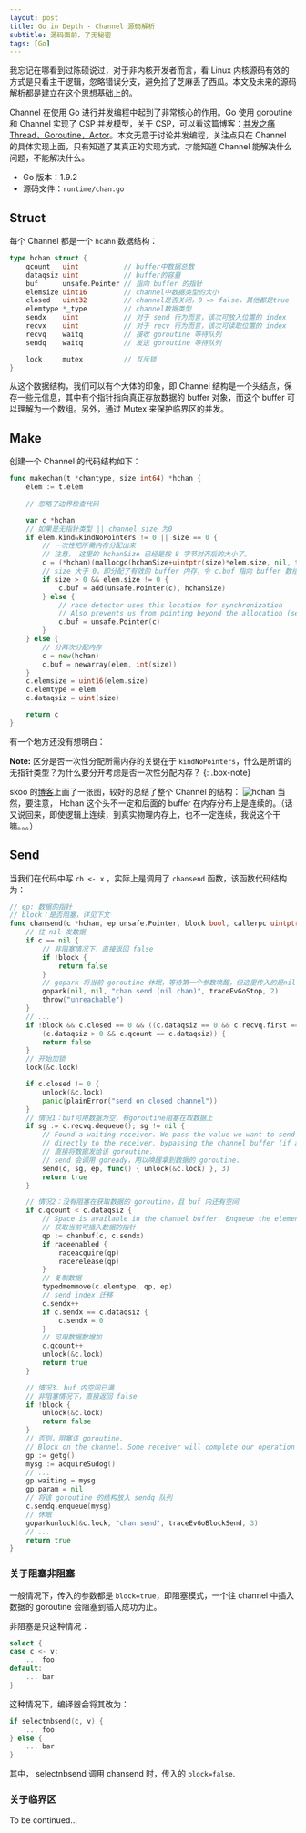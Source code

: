 ```yaml
---
layout: post
title: Go in Depth - Channel 源码解析
subtitle: 源码面前，了无秘密
tags: [Go]
---
```


我忘记在哪看到过陈硕说过，对于非内核开发者而言，看 Linux 内核源码有效的方式是只看主干逻辑，忽略错误分支，避免捡了芝麻丢了西瓜。本文及未来的源码解析都是建立在这个思想基础上的。

Channel 在使用 Go 进行并发编程中起到了非常核心的作用。Go 使用 goroutine 和 Channel 实现了 CSP 并发模型，关于 CSP，可以看这篇博客：[并发之痛 Thread，Goroutine，Actor](http://jolestar.com/parallel-programming-model-thread-goroutine-actor/)。本文无意于讨论并发编程，关注点只在 Channel 的具体实现上面，只有知道了其真正的实现方式，才能知道 Channel 能解决什么问题，不能解决什么。

- Go 版本：1.9.2
- 源码文件：`runtime/chan.go`


## Struct

每个 Channel 都是一个 `hcahn` 数据结构：

```go
type hchan struct {
	qcount   uint           // buffer中数据总数
	dataqsiz uint           // buffer的容量
	buf      unsafe.Pointer // 指向 buffer 的指针
	elemsize uint16         // channel中数据类型的大小
	closed   uint32         // channel是否关闭，0 => false，其他都是true
	elemtype *_type         // channel数据类型
	sendx    uint           // 对于 send 行为而言，该次可放入位置的 index
	recvx    uint           // 对于 recv 行为而言，该次可读取位置的 index
	recvq    waitq          // 接收 goroutine 等待队列
	sendq    waitq          // 发送 goroutine 等待队列

	lock     mutex          // 互斥锁
}
```

从这个数据结构，我们可以有个大体的印象，即 Channel 结构是一个头结点，保存一些元信息，其中有个指针指向真正存放数据的 buffer 对象，而这个 buffer 可以理解为一个数组。另外，通过 Mutex 来保护临界区的并发。

## Make

创建一个 Channel 的代码结构如下：

```go
func makechan(t *chantype, size int64) *hchan {
    elem := t.elem
    
    // 忽略了边界检查代码

    var c *hchan
    // 如果是无指针类型 || channel size 为0
    if elem.kind&kindNoPointers != 0 || size == 0 {
    	// 一次性把所需内存分配出来
    	// 注意， 这里的 hchanSize 已经是按 8 字节对齐后的大小了。
        c = (*hchan)(mallocgc(hchanSize+uintptr(size)*elem.size, nil, true))
        // size 大于 0，即分配了有效的 buffer 内存，令 c.buf 指向 buffer 数组
        if size > 0 && elem.size != 0 {
            c.buf = add(unsafe.Pointer(c), hchanSize)
        } else {
            // race detector uses this location for synchronization
            // Also prevents us from pointing beyond the allocation (see issue 9401).
            c.buf = unsafe.Pointer(c)
        }
    } else {
    	// 分两次分配内存
        c = new(hchan)
        c.buf = newarray(elem, int(size))
    }
    c.elemsize = uint16(elem.size)
    c.elemtype = elem
    c.dataqsiz = uint(size)

    return c
}
```
有一个地方还没有想明白：

**Note:** 区分是否一次性分配所需内存的关键在于 `kindNoPointers`，什么是所谓的无指针类型？为什么要分开考虑是否一次性分配内存？
{: .box-note}

skoo 的[博客](http://skoo.me/go/2013/09/20/go-runtime-channel)上画了一张图，较好的总结了整个 Channel 的结构：
![hchan](https://ws3.sinaimg.cn/large/006tKfTcly1fqzd0v4al5j30zk0dit9p.jpg)
当然，要注意， Hchan 这个头不一定和后面的 buffer 在内存分布上是连续的。（话又说回来，即使逻辑上连续，到真实物理内存上，也不一定连续，我说这个干嘛。。。）

## Send

当我们在代码中写 `ch <- x` ，实际上是调用了 `chansend` 函数，该函数代码结构为：

```go
// ep: 数据的指针
// block：是否阻塞，详见下文
func chansend(c *hchan, ep unsafe.Pointer, block bool, callerpc uintptr) bool {
	// 往 nil 发数据
    if c == nil {
    	// 非阻塞情况下，直接返回 false
        if !block {
            return false
        }
        // gopark 将当前 goroutine 休眠，等待第一个参数唤醒，但这里传入的是nil，所以会一直休眠下去。
        gopark(nil, nil, "chan send (nil chan)", traceEvGoStop, 2)
        throw("unreachable")
    }
    // ...
    if !block && c.closed == 0 && ((c.dataqsiz == 0 && c.recvq.first == nil) ||
        (c.dataqsiz > 0 && c.qcount == c.dataqsiz)) {
        return false
    }
	// 开始加锁
    lock(&c.lock)

    if c.closed != 0 {
        unlock(&c.lock)
        panic(plainError("send on closed channel"))
    }
	// 情况1：buf可用数据为空，有goroutine阻塞在取数据上
    if sg := c.recvq.dequeue(); sg != nil {
        // Found a waiting receiver. We pass the value we want to send
        // directly to the receiver, bypassing the channel buffer (if any).
        // 直接将数据发给该 goroutine.
        // send 会调用 goready，用以唤醒拿到数据的 goroutine.
        send(c, sg, ep, func() { unlock(&c.lock) }, 3)
        return true
    }

	// 情况2：没有阻塞在获取数据的 goroutine，且 buf 内还有空间
    if c.qcount < c.dataqsiz {
        // Space is available in the channel buffer. Enqueue the element to send.
        // 获取当前可插入数据的指针
        qp := chanbuf(c, c.sendx)
        if raceenabled {
            raceacquire(qp)
            racerelease(qp)
        }
        // 复制数据
        typedmemmove(c.elemtype, qp, ep)
        // send index 迁移
        c.sendx++
        if c.sendx == c.dataqsiz {
            c.sendx = 0
        }
        // 可用数据数增加
        c.qcount++
        unlock(&c.lock)
        return true
    }

	// 情况3. buf 内空间已满
	// 非阻塞情况下，直接返回 false
    if !block {
        unlock(&c.lock)
        return false
    }
	// 否则，阻塞该 goroutine.
    // Block on the channel. Some receiver will complete our operation for us.
    gp := getg()
    mysg := acquireSudog()
    // ...
    gp.waiting = mysg
    gp.param = nil
    // 将该 goroutine 的结构放入 sendq 队列
    c.sendq.enqueue(mysg)
    // 休眠
    goparkunlock(&c.lock, "chan send", traceEvGoBlockSend, 3)
    // ...
    return true
}
```

### 关于阻塞非阻塞
一般情况下，传入的参数都是 `block=true`，即阻塞模式，一个往 channel 中插入数据的 goroutine 会阻塞到插入成功为止。

非阻塞是只这种情况：

```go
select {
case c <- v:
	... foo
default:
	... bar
}
```
这种情况下，编译器会将其改为：

```go
if selectnbsend(c, v) {
	... foo
} else {
	... bar
}
```
其中， selectnbsend 调用 chansend 时，传入的 `block=false`.

### 关于临界区

To be continued...
